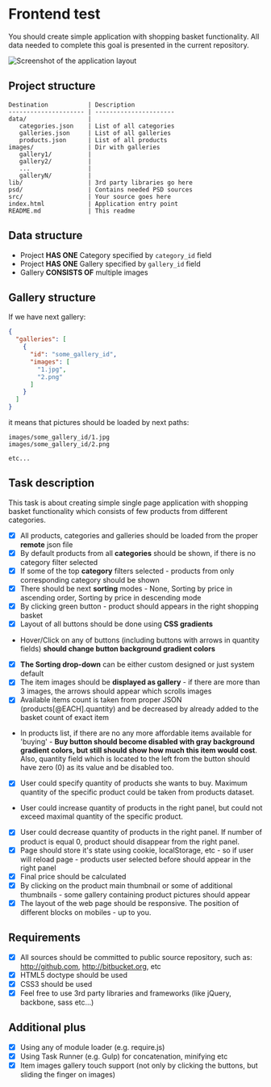 Frontend test
===========
You should create simple application with shopping basket functionality. All data needed to complete this goal is presented in the current repository.

![Screenshot of the application layout](psd/shopping_backet.jpg)

Project structure
--------------------
```
Destination           | Description
--------------------- | ----------------------
data/                 | 
   categories.json    | List of all categories
   galleries.json     | List of all galleries
   products.json      | List of all products
images/               | Dir with galleries
   gallery1/          |
   gallery2/          |
   ...                |
   galleryN/          |
lib/                  | 3rd party libraries go here
psd/                  | Contains needed PSD sources
src/                  | Your source goes here
index.html            | Application entry point
README.md             | This readme
```


Data structure
-----------------

- Project **HAS ONE** Category specified by ```category_id``` field
- Project **HAS ONE** Gallery specified by ```gallery_id``` field
- Gallery **CONSISTS OF** multiple images

Gallery structure
--------------------
If we have next gallery:
```json
{ 
  "galleries": [
    {
      "id": "some_gallery_id",
      "images": [
        "1.jpg",
        "2.png"
      ]
    }
  ]
}
```
 it means that pictures should be loaded by next paths:
 
```
images/some_gallery_id/1.jpg
images/some_gallery_id/2.png

etc...
```

Task description
-------------------
This task is about creating simple single page application with shopping basket functionality which consists of few products from different categories.

- [x] All products, categories and galleries should be loaded from the proper **remote** json file
- [x] By default products from all **categories** should be shown, if there is no category filter selected
- [x] If some of the top **category** filters selected - products from only corresponding category should be shown
- [x] There should be next **sorting** modes  - None, Sorting by price in ascending order, Sorting by price in descending mode
- [x] By clicking green button - product should appears in the right shopping basket
- [x] Layout of all buttons should be done using **CSS gradients**
- Hover/Click on any of buttons (including buttons with arrows in quantity fields) **should change button background gradient colors**
- [x] **The Sorting drop-down** can be either custom designed or just system default
- [x] The item images should be **displayed as gallery** - if there are more than 3 images, the arrows should appear which scrolls images
- [x] Available items count is taken from proper JSON (products[@EACH].quantity) and be decreased by already added to the basket count of exact item
- In products list, if there are no any more affordable items available for 'buying' - **Buy button should become disabled with gray background gradient colors, but still
should show how much this item would cost**. Also, quantity field which is located to the left from the button should have zero (0) as its value and be disabled too.
- [x] User could specify quantity of products she wants to buy. Maximum quantity of the specific product could be taken from products dataset.
- User could increase quantity of products in the right panel, but could not exceed maximal quantity of the specific product. 
- [x] User could decrease quantity of products in the right panel. If number of product is equal 0, product should disappear from the right panel.
- [x] Page should store it's state using cookie, localStorage, etc - so if user will reload page - products user selected before should appear in the right panel
- [x] Final price should be calculated
- [x] By clicking on the product main thumbnail or some of additional thumbnails  - some gallery containing product pictures should appear
- [x] The layout of the web page should be responsive. The position of different blocks on mobiles - up to you.

Requirements
-----------------
- [x] All sources should be committed to public source repository, such as: http://github.com, http://bitbucket.org, etc
- [x] HTML5 doctype should be used
- [x] CSS3 should be used
- [x] Feel free to use 3rd party libraries and frameworks (like jQuery, backbone, sass etc...)

Additional plus
-----------------
- [x] Using any of module loader (e.g. require.js)
- [x] Using Task Runner (e.g. Gulp) for concatenation, minifying etc
- [x] Item images gallery touch support (not only by clicking the buttons, but sliding the finger on images)
